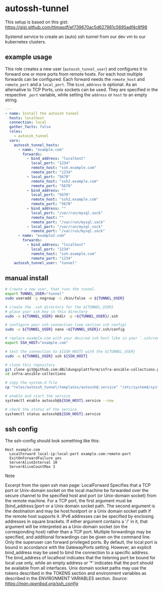 # autossh-tunnel
This setup is based on this gist: https://gist.github.com/ttimasdf/ef739670ac5d627981c5695adf4c8f98

Systemd service to create an (auto) ssh tunnel from our dev vm to our kubernetes clusters.

## example usage

This role creates a new user (`autossh_tunnel_user`) and configures it to forward one or more ports from remote hosts.
For each host multiple forwards can be configured.
Each forward needs the `remote_host` and `remote_port` and a `local_port`. The `bind_address` is optional.
As an alternative to TCP Ports, unix sockets can be used.
They are specified in the respective `_port` variable, while setting the `address` or `host` to an empty string.


~~~yaml
---
- name: Install the autossh tunnel
  hosts: localhost
  connection: local
  gather_facts: false
  roles:
    - autossh_tunnel
  vars:
    autossh_tunnel_hosts:
      - name: "example.com"
        forwards:
          - bind_address: "localhost"
            local_port: "1234"
            remote_host: "ssh.example.com"
            remote_port: "1234"
          - local_port: "5678"
            remote_host: "ssh2.example.com"
            remote_port: "5678"
          - bind_address: ""
            local_port: "5678"
            remote_host: "ssh2.example.com"
            remote_port: "5678"
          - bind_address: ""
            local_port: "/var/run/mysql.sock"
            remote_host: ""
            remote_port: "/var/run/mysql.sock"
          - local_port: "/var/run/mysql.sock"
            remote_port: "/var/run/mysql.sock"
      - name: "example2.com"
        forwards:
          - bind_address: "localhost"
            local_port: "1234"
            remote_host: "ssh.example.com"
            remote_port: "1234"
    autossh_tunnel_user: "tunnel"
~~~

## manual install
~~~bash
# Create a new user, that runs the tunnel.
export TUNNEL_USER="tunnel"
sudo useradd -g nogroup -s /bin/false -m ${TUNNEL_USER}

# create the .ssh directory for the ${TUNNEL_USER}
# place your ssh key in this directory
sudo -u ${TUNNEL_USER} mkdir -p ~${TUNNEL_USER}/.ssh

# configure your ssh connection (see section ssh config)
sudo -u ${TUNNEL_USER} nano ~${TUNNEL_USER}/.ssh/config

# replace example.com with your desired ssh host like in your `.ssh/config`
export SSH_HOST="example.com"

# test the connection to ${SSH_HOST} with the ${TUNNEL_USER}
sudo -u ${TUNNEL_USER} ssh ${SSH_HOST}

# clone this repository
git clone git@github.com:dBildungsplattform/infra-ansible-collections.git
cd infra-ansible-collections

# copy the system.d file
cp "roles/autossh_tunnel/templates/autossh@.service" "/etc/systemd/system/autossh@${SSH_HOST}.service"

# enable and start the service
systemctl enable autossh@${SSH_HOST}.service --now

# check the status of the service
systemctl status autossh@${SSH_HOST}.service
~~~

## ssh config

The ssh-config should look something like this:

~~~
Host example.com
  LocalForward local-ip:local-port example.com:remote-port
  ExitOnForwardFailure yes
  ServerAliveInterval 10
  ServerAliveCountMax 3
~~~

> [!Note]
> Excerpt from the open ssh man page:
> LocalForward
> Specifies that a TCP port or Unix-domain socket on the local machine be forwarded over the secure channel to the specified host and port (or Unix-domain socket) from the remote machine.
> For a TCP port, the first argument must be [bind_address:]port or a Unix domain socket path.
> The second argument is the destination and may be host:hostport or a Unix domain socket path if the remote host supports it.
> IPv6 addresses can be specified by enclosing addresses in square brackets.
> If either argument contains a '/' in it, that argument will be interpreted as a Unix-domain socket (on the corresponding host) rather than a TCP port.
> Multiple forwardings may be specified, and additional forwardings can be given on the command line.
> Only the superuser can forward privileged ports. By default, the local port is bound in accordance with the GatewayPorts setting.
> However, an explicit bind_address may be used to bind the connection to a specific address.
> The bind_address of localhost indicates that the listening port be bound for local use only, while an empty address or ‘*’ indicates that the port should be available from all interfaces.
> Unix domain socket paths may use the tokens described in the TOKENS section and environment variables as described in the ENVIRONMENT VARIABLES section.
> *Source: https://man.openbsd.org/ssh_config*
